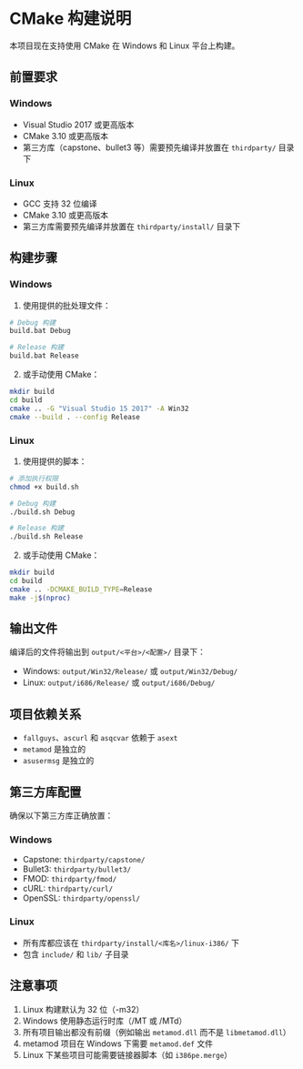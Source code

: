 # CMake 构建说明

本项目现在支持使用 CMake 在 Windows 和 Linux 平台上构建。

## 前置要求

### Windows
- Visual Studio 2017 或更高版本
- CMake 3.10 或更高版本
- 第三方库（capstone、bullet3 等）需要预先编译并放置在 `thirdparty/` 目录下

### Linux
- GCC 支持 32 位编译
- CMake 3.10 或更高版本
- 第三方库需要预先编译并放置在 `thirdparty/install/` 目录下

## 构建步骤

### Windows

1. 使用提供的批处理文件：
```bash
# Debug 构建
build.bat Debug

# Release 构建
build.bat Release
```

2. 或手动使用 CMake：
```bash
mkdir build
cd build
cmake .. -G "Visual Studio 15 2017" -A Win32
cmake --build . --config Release
```

### Linux

1. 使用提供的脚本：
```bash
# 添加执行权限
chmod +x build.sh

# Debug 构建
./build.sh Debug

# Release 构建
./build.sh Release
```

2. 或手动使用 CMake：
```bash
mkdir build
cd build
cmake .. -DCMAKE_BUILD_TYPE=Release
make -j$(nproc)
```

## 输出文件

编译后的文件将输出到 `output/<平台>/<配置>/` 目录下：
- Windows: `output/Win32/Release/` 或 `output/Win32/Debug/`
- Linux: `output/i686/Release/` 或 `output/i686/Debug/`

## 项目依赖关系

- `fallguys`、`ascurl` 和 `asqcvar` 依赖于 `asext`
- `metamod` 是独立的
- `asusermsg` 是独立的

## 第三方库配置

确保以下第三方库正确放置：

### Windows
- Capstone: `thirdparty/capstone/`
- Bullet3: `thirdparty/bullet3/`
- FMOD: `thirdparty/fmod/`
- cURL: `thirdparty/curl/`
- OpenSSL: `thirdparty/openssl/`

### Linux
- 所有库都应该在 `thirdparty/install/<库名>/linux-i386/` 下
- 包含 `include/` 和 `lib/` 子目录

## 注意事项

1. Linux 构建默认为 32 位（-m32）
2. Windows 使用静态运行时库（/MT 或 /MTd）
3. 所有项目输出都没有前缀（例如输出 `metamod.dll` 而不是 `libmetamod.dll`）
4. metamod 项目在 Windows 下需要 `metamod.def` 文件
5. Linux 下某些项目可能需要链接器脚本（如 `i386pe.merge`） 